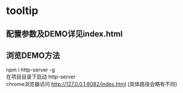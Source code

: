 # tooltip
## 配置参数及DEMO详见index.html
## 浏览DEMO方法
npm i http-server -g  
在项目目录下启动 http-server  
chrome浏览器访问 http://127.0.0.1:8082/index.html (具体路径会略有不同)  
